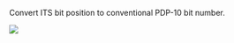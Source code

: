 Convert ITS bit position to conventional PDP-10 bit number.

![](https://user-images.githubusercontent.com/775050/151001385-b7d60427-d7b4-478e-a09e-6482e4f54955.png)
